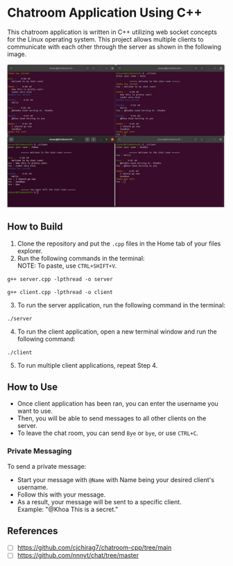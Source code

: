 # Chatroom Application Using C++
This chatroom application is written in C++ utilizing web socket concepts for the Linux operating system. This project allows multiple clients to communicate with each other through the server as shown in the following image.

![](/Screenshot.png)

## How to Build
1. Clone the repository and put the `.cpp` files in the Home tab of your files explorer.
2. Run the following commands in the terminal:
</br> NOTE: To paste, use `CTRL+SHIFT+V`.
```
g++ server.cpp -lpthread -o server
```
```
g++ client.cpp -lpthread -o client
```
3. To run the server application, run the following command in the terminal:
```
./server
```
4. To run the client application, open a new terminal window and run the following command:
```
./client
```
5. To run multiple client applications, repeat Step 4.

## How to Use
- Once client application has been ran, you can enter the username you want to use.
- Then, you will be able to send messages to all other clients on the server.
- To leave the chat room, you can send `Bye` or `bye`, or use `CTRL+C`. 

### Private Messaging
To send a private message:
- Start your message with `@Name` with Name being your desired client's username.
- Follow this with your message.
- As a result, your message will be sent to a specific client. 
</br> Example: "@Khoa This is a secret."

## References
- [ ] https://github.com/cjchirag7/chatroom-cpp/tree/main
- [ ] https://github.com/nnnyt/chat/tree/master
